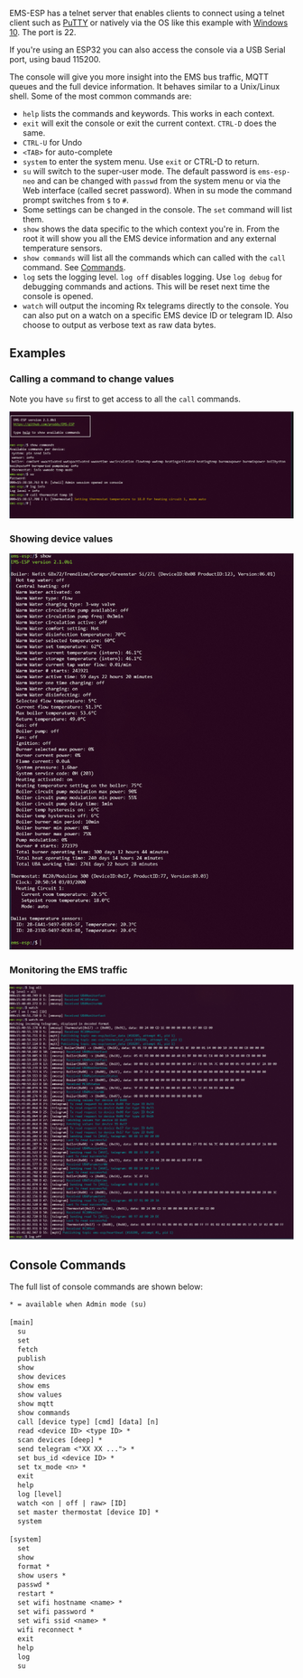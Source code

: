 EMS-ESP has a telnet server that enables clients to connect using a telnet client such as [PuTTY](https://www.chiark.greenend.org.uk/~sgtatham/putty/latest.html) or natively via the OS like this example with [Windows 10](https://www.technipages.com/windows-10-enable-telnet). The port is 22. 

If you're using an ESP32 you can also access the console via a USB Serial port, using baud 115200.

The console will give you more insight into the EMS bus traffic, MQTT queues and the full device information. It behaves similar to a Unix/Linux shell. Some of the most common commands are:

  * `help` lists the commands and keywords. This works in each context.
  * `exit` will exit the console or exit the current context. `CTRL-D` does the same.
  * `CTRL-U` for Undo
  * `<TAB>` for auto-complete
  * `system` to enter the system menu. Use `exit` or CTRL-D to return.
  * `su` will switch to the super-user mode. The default password is `ems-esp-neo` and can be changed with `passwd` from the system menu or via the Web interface (called secret password). When in su mode the command prompt switches from `$` to `#`.
  * Some settings can be changed in the console. The `set` command will list them.
  * `show` shows the data specific to the which context you're in. From the root it will show you all the EMS device information and any external temperature sensors.
  * `show commands` will list all the commands which can called with the `call` command. See [Commands](API).
  * `log` sets the logging level. `log off` disables logging. Use `log debug` for debugging commands and actions. This will be reset next time the console is opened.
  * `watch` will output the incoming Rx telegrams directly to the console. You can also put on a watch on a specific EMS device ID or telegram ID. Also choose to output as verbose text as raw data bytes.

## Examples

### Calling a command to change values

Note you have `su` first to get access to all the `call` commands.

![Console](_media/console1.PNG ':size=80%')

### Showing device values
![Console](_media/console2.PNG ':size=80%')

### Monitoring the EMS traffic
![Console](_media/console3.PNG ':size=80%')

## Console Commands

The full list of console commands are shown below:

```
* = available when Admin mode (su)

[main]
  su
  set
  fetch
  publish
  show
  show devices
  show ems
  show values
  show mqtt
  show commands
  call [device type] [cmd] [data] [n]
  read <device ID> <type ID> *
  scan devices [deep] *
  send telegram <"XX XX ..."> *
  set bus_id <device ID> *
  set tx_mode <n> *
  exit
  help
  log [level]
  watch <on | off | raw> [ID]
  set master thermostat [device ID] *
  system

[system]
  set
  show
  format *
  show users *
  passwd *
  restart *
  set wifi hostname <name> *
  set wifi password *
  set wifi ssid <name> *
  wifi reconnect *
  exit
  help
  log
  su
 ```
